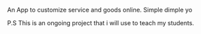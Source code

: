 An App to customize service and goods online. Simple dimple yo

P.S This is an ongoing project that i will use to teach my students.
